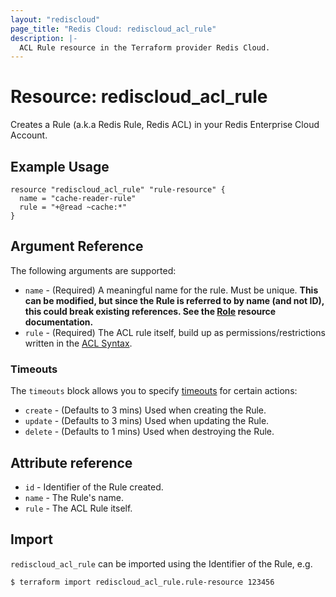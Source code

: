 ```yaml
---
layout: "rediscloud"
page_title: "Redis Cloud: rediscloud_acl_rule"
description: |-
  ACL Rule resource in the Terraform provider Redis Cloud.
---
```


# Resource: rediscloud_acl_rule

Creates a Rule (a.k.a Redis Rule, Redis ACL) in your Redis Enterprise Cloud Account.

## Example Usage

```hcl
resource "rediscloud_acl_rule" "rule-resource" {
  name = "cache-reader-rule"
  rule = "+@read ~cache:*"
}
```

## Argument Reference

The following arguments are supported:

* `name` - (Required) A meaningful name for the rule. Must be unique. **This can be modified, but since the Rule is
  referred to
  by name (and not ID), this could break existing references. See the [Role](rediscloud_acl_role.md) resource
  documentation.**
* `rule` - (Required) The ACL rule itself, build up as permissions/restrictions written in
  the [ACL Syntax](https://docs.redis.com/latest/rc/security/access-control/data-access-control/configure-acls/#define-permissions-with-acl-syntax).

### Timeouts

The `timeouts` block allows you to
specify [timeouts](https://www.terraform.io/language/resources/syntax#operation-timeouts) for certain actions:

* `create` - (Defaults to 3 mins) Used when creating the Rule.
* `update` - (Defaults to 3 mins) Used when updating the Rule.
* `delete` - (Defaults to 1 mins) Used when destroying the Rule.

## Attribute reference

* `id` - Identifier of the Rule created.
* `name` - The Rule's name.
* `rule` - The ACL Rule itself.

## Import

`rediscloud_acl_rule` can be imported using the Identifier of the Rule, e.g.

```
$ terraform import rediscloud_acl_rule.rule-resource 123456
```
